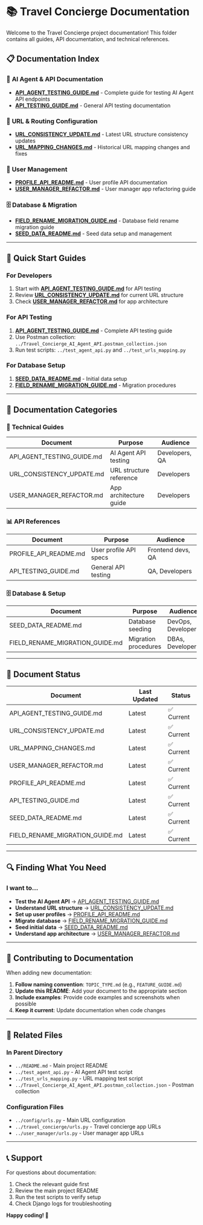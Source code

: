 # 📚 Travel Concierge Documentation

Welcome to the Travel Concierge project documentation! This folder contains all guides, API documentation, and technical references.

## 📋 **Documentation Index**

### 🤖 **AI Agent & API Documentation**
- **[API_AGENT_TESTING_GUIDE.md](./API_AGENT_TESTING_GUIDE.md)** - Complete guide for testing AI Agent API endpoints
- **[API_TESTING_GUIDE.md](./API_TESTING_GUIDE.md)** - General API testing documentation

### 🔗 **URL & Routing Configuration**
- **[URL_CONSISTENCY_UPDATE.md](./URL_CONSISTENCY_UPDATE.md)** - Latest URL structure consistency updates
- **[URL_MAPPING_CHANGES.md](./URL_MAPPING_CHANGES.md)** - Historical URL mapping changes and fixes

### 👤 **User Management**
- **[PROFILE_API_README.md](./PROFILE_API_README.md)** - User profile API documentation
- **[USER_MANAGER_REFACTOR.md](./USER_MANAGER_REFACTOR.md)** - User manager app refactoring guide

### 🗄️ **Database & Migration**
- **[FIELD_RENAME_MIGRATION_GUIDE.md](./FIELD_RENAME_MIGRATION_GUIDE.md)** - Database field rename migration guide
- **[SEED_DATA_README.md](./SEED_DATA_README.md)** - Seed data setup and management

---

## 🚀 **Quick Start Guides**

### **For Developers**
1. Start with **[API_AGENT_TESTING_GUIDE.md](./API_AGENT_TESTING_GUIDE.md)** for API testing
2. Review **[URL_CONSISTENCY_UPDATE.md](./URL_CONSISTENCY_UPDATE.md)** for current URL structure
3. Check **[USER_MANAGER_REFACTOR.md](./USER_MANAGER_REFACTOR.md)** for app architecture

### **For API Testing**
1. **[API_AGENT_TESTING_GUIDE.md](./API_AGENT_TESTING_GUIDE.md)** - Complete API testing guide
2. Use Postman collection: `../Travel_Concierge_AI_Agent_API.postman_collection.json`
3. Run test scripts: `../test_agent_api.py` and `../test_urls_mapping.py`

### **For Database Setup**
1. **[SEED_DATA_README.md](./SEED_DATA_README.md)** - Initial data setup
2. **[FIELD_RENAME_MIGRATION_GUIDE.md](./FIELD_RENAME_MIGRATION_GUIDE.md)** - Migration procedures

---

## 📁 **Documentation Categories**

### 🔧 **Technical Guides**
| Document | Purpose | Audience |
|----------|---------|----------|
| API_AGENT_TESTING_GUIDE.md | AI Agent API testing | Developers, QA |
| URL_CONSISTENCY_UPDATE.md | URL structure reference | Developers |
| USER_MANAGER_REFACTOR.md | App architecture guide | Developers |

### 📊 **API References**
| Document | Purpose | Audience |
|----------|---------|----------|
| PROFILE_API_README.md | User profile API specs | Frontend devs, QA |
| API_TESTING_GUIDE.md | General API testing | QA, Developers |

### 🗄️ **Database & Setup**
| Document | Purpose | Audience |
|----------|---------|----------|
| SEED_DATA_README.md | Database seeding | DevOps, Developers |
| FIELD_RENAME_MIGRATION_GUIDE.md | Migration procedures | DBAs, Developers |

---

## 🔄 **Document Status**

| Document | Last Updated | Status |
|----------|-------------|--------|
| API_AGENT_TESTING_GUIDE.md | Latest | ✅ Current |
| URL_CONSISTENCY_UPDATE.md | Latest | ✅ Current |
| URL_MAPPING_CHANGES.md | Latest | ✅ Current |
| USER_MANAGER_REFACTOR.md | Latest | ✅ Current |
| PROFILE_API_README.md | Latest | ✅ Current |
| API_TESTING_GUIDE.md | Latest | ✅ Current |
| SEED_DATA_README.md | Latest | ✅ Current |
| FIELD_RENAME_MIGRATION_GUIDE.md | Latest | ✅ Current |

---

## 🔍 **Finding What You Need**

### **I want to...**
- **Test the AI Agent API** → [API_AGENT_TESTING_GUIDE.md](./API_AGENT_TESTING_GUIDE.md)
- **Understand URL structure** → [URL_CONSISTENCY_UPDATE.md](./URL_CONSISTENCY_UPDATE.md)
- **Set up user profiles** → [PROFILE_API_README.md](./PROFILE_API_README.md)
- **Migrate database** → [FIELD_RENAME_MIGRATION_GUIDE.md](./FIELD_RENAME_MIGRATION_GUIDE.md)
- **Seed initial data** → [SEED_DATA_README.md](./SEED_DATA_README.md)
- **Understand app architecture** → [USER_MANAGER_REFACTOR.md](./USER_MANAGER_REFACTOR.md)

---

## 📝 **Contributing to Documentation**

When adding new documentation:

1. **Follow naming convention**: `TOPIC_TYPE.md` (e.g., `FEATURE_GUIDE.md`)
2. **Update this README**: Add your document to the appropriate section
3. **Include examples**: Provide code examples and screenshots when possible
4. **Keep it current**: Update documentation when code changes

---

## 🔗 **Related Files**

### **In Parent Directory**
- `../README.md` - Main project README
- `../test_agent_api.py` - AI Agent API test script
- `../test_urls_mapping.py` - URL mapping test script
- `../Travel_Concierge_AI_Agent_API.postman_collection.json` - Postman collection

### **Configuration Files**
- `../config/urls.py` - Main URL configuration
- `../travel_concierge/urls.py` - Travel concierge app URLs
- `../user_manager/urls.py` - User manager app URLs

---

## 📞 **Support**

For questions about documentation:
1. Check the relevant guide first
2. Review the main project README
3. Run the test scripts to verify setup
4. Check Django logs for troubleshooting

**Happy coding! 🚀**